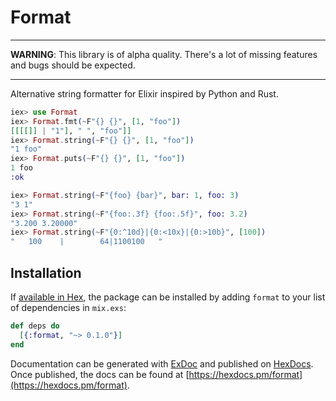 # Format

---

**WARNING**: This library is of alpha quality. There's a lot of missing features and bugs should be expected.

---

Alternative string formatter for Elixir inspired by Python and Rust.

```elixir
iex> use Format
iex> Format.fmt(~F"{} {}", [1, "foo"])
[[[[]] | "1"], " ", "foo"]]
iex> Format.string(~F"{} {}", [1, "foo"])
"1 foo"
iex> Format.puts(~F"{} {}", [1, "foo"])
1 foo
:ok

iex> Format.string(~F"{foo} {bar}", bar: 1, foo: 3)
"3 1"
iex> Format.string(~F"{foo:.3f} {foo:.5f}", foo: 3.2)
"3.200 3.20000"
iex> Format.string(~F"{0:^10d}|{0:<10x}|{0:>10b}", [100])
"   100    |        64|1100100   "
```

## Installation

If [available in Hex](https://hex.pm/docs/publish), the package can be installed
by adding `format` to your list of dependencies in `mix.exs`:

```elixir
def deps do
  [{:format, "~> 0.1.0"}]
end
```

Documentation can be generated with [ExDoc](https://github.com/elixir-lang/ex_doc)
and published on [HexDocs](https://hexdocs.pm). Once published, the docs can
be found at [https://hexdocs.pm/format](https://hexdocs.pm/format).

